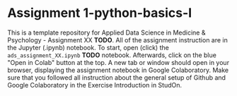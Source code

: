# Assignment 1-python-basics-I
This is a template repository for Applied Data Science in Medicine & Psychology - Assignment XX **TODO**. All of the assignment instruction are in the Jupyter (.ipynb) notebook. To start, open (click) the ``ads_assignment_XX.ipynb`` **TODO** notebook. Afterwards, click on the blue "Open in Colab" button at the top. A new tab or window should open in your browser, displaying the assignment notebook in Google Colaboratory. Make sure that you followed all instruction about the general setup of Github and Google Colaboratory in the Exercise Introduction in StudOn.
